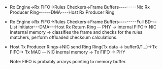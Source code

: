 - Rx Engine->Rx FIFO->Rules Checkers->Frame Buffers---------Nic Rx Producer Ring------DMA----Host Rx Producer Ring
- Rx Engine->Rx FIFO->Rules Checkers->Frame Buffers---------Full BD---List Initiator---DMA---Host Rx Return Ring
  -- PHY -> internal FIFO-> NIC ineternal memory -> classifies the frame and checks for the rules matchers, perform offloaded checksum calculations.
  
- Host Tx Producer Rings->NIC send Ring Ring(Tx data -> buffer0/1...)->Tx FIFO-> Tx MAC
  -- NIC inernal memory -> Tx FIFO -> PHY

  Note: FIFO is probably arrarys pointing to memory buffer.
